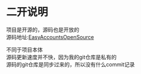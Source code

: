 # 二开说明  
项目是开源的，源码也是开放的  
源码地址:[EasyAccountsOpenSource](https://github.com/QingHeYang/EasyAccountsOpenSource)  
  
不同于项目本体  
源码更新速度并不快，因为我的git仓库是私有的  
源码的git仓库是同步过来的，所以没有什么commit记录  
